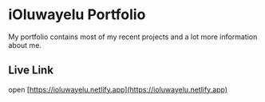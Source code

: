 # iOluwayelu Portfolio

My portfolio contains most of my recent projects and a lot more information about me.

## Live Link

open [https://ioluwayelu.netlify.app](https://ioluwayelu.netlify.app)
